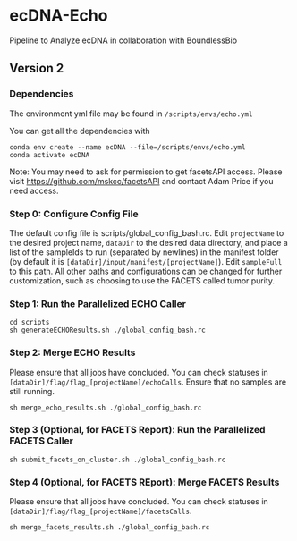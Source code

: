 # ecDNA-Echo
Pipeline to Analyze ecDNA in collaboration with BoundlessBio

## Version 2

### Dependencies

The environment yml file may be found in ```/scripts/envs/echo.yml```

You can get all the dependencies with 

```
conda env create --name ecDNA --file=/scripts/envs/echo.yml
conda activate ecDNA
```

Note: You may need to ask for permission to get facetsAPI access. Please visit https://github.com/mskcc/facetsAPI and contact Adam Price if you need access.

### Step 0: Configure Config File

The default config file is scripts/global_config_bash.rc.
Edit ```projectName``` to the desired project name, ```dataDir``` to the desired data directory, and place a list of the sampleIds to run (separated by newlines) in the manifest folder (by default it is ```[dataDir]/input/manifest/[projectName]```). Edit ```sampleFull``` to this path. All other paths and configurations can be changed for further customization, such as choosing to use the FACETS called tumor purity.

### Step 1: Run the Parallelized ECHO Caller

```
cd scripts
sh generateECHOResults.sh ./global_config_bash.rc
```

### Step 2: Merge ECHO Results

Please ensure that all jobs have concluded. You can check statuses in ```[dataDir]/flag/flag_[projectName]/echoCalls```. Ensure that no samples are still running.

```
sh merge_echo_results.sh ./global_config_bash.rc
```

### Step 3 (Optional, for FACETS Report): Run the Parallelized FACETS Caller

```
sh submit_facets_on_cluster.sh ./global_config_bash.rc
```

### Step 4 (Optional, for FACETS REport): Merge FACETS Results

Please ensure that all jobs have concluded. You can check statuses in ```[dataDir]/flag/flag_[projectName]/facetsCalls```.

```
sh merge_facets_results.sh ./global_config_bash.rc
```